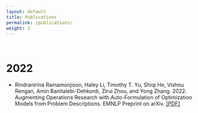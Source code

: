 ```yaml
---
layout: default
title: Publications
permalink: /publications/
weight: 1
---
```


<pre>

</pre>

# 2022

- Rindranirina Ramamonjison, Haley Li, Timothy T. Yu, Shiqi He, Vishnu Rengan, Amin Banitalebi-Dehkordi, Zirui Zhou, and Yong Zhang. 2022. Augmenting Operations Research with Auto-Formulation of Optimization Models from Problem Descriptions. EMNLP Preprint on arXiv. [[PDF]](https://arxiv.org/abs/2209.15565)